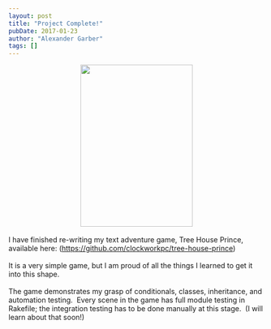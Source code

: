 ```yaml
---
layout: post
title: "Project Complete!"
pubDate: 2017-01-23
author: "Alexander Garber"
tags: []
---
```


<div dir="ltr" style="text-align: left;" trbidi="on">
          <div class="separator" style="clear: both; text-align: center;"><a href="https://3.bp.blogspot.com/-X0vZWRMSjPM/WIUbulE-ZDI/AAAAAAAAM40/3ONFlTtQWXU1ADPicuYl1d8iySi3MRIKgCPcB/s1600/Screenshot%2Bfrom%2B2017-01-23%2B07-52-39.png" imageanchor="1" style="margin-left: 1em; margin-right: 1em;"><img border="0" height="320" src="https://3.bp.blogspot.com/-X0vZWRMSjPM/WIUbulE-ZDI/AAAAAAAAM40/3ONFlTtQWXU1ADPicuYl1d8iySi3MRIKgCPcB/s320/Screenshot%2Bfrom%2B2017-01-23%2B07-52-39.png" width="221"></a></div>
<br>I have finished re-writing my text adventure game, Tree House Prince, available here: (<a href="https://github.com/clockworkpc/tree-house-prince">https://github.com/clockworkpc/tree-house-prince</a>)<br><br>It
          is a very simple game, but I am proud of all the things I learned to get it into this shape.<br><br>The game demonstrates my grasp of conditionals, classes, inheritance, and automation testing.  Every scene in the game has full
          module testing in Rakefile; the integration testing has to be done manually at this stage.  (I will learn about that soon!)
        </div>
